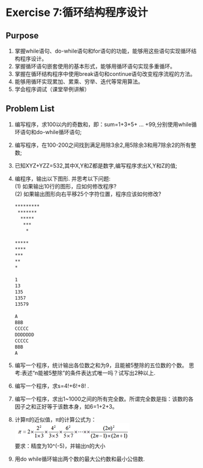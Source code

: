 # Exercise 7:循环结构程序设计

## Purpose
1. 掌握while语句、do-while语句和for语句的功能，能够用这些语句实现循环结构程序设计。
2. 掌握循环语句嵌套使用的基本形式，能够用循环语句实现多重循环。
3. 掌握在循环结构程序中使用break语句和continue语句改变程序流程的方法。
4. 能够用循环实现累加、累乘、穷举、迭代等常用算法。
5. 学会程序调试（课堂举例讲解）

## Problem List
1. 编写程序，求100以内的奇数和，即：sum=1+3+5+ … +99,分别使用while循环语句和do-while循环语句;
2. 编写程序，在100-200之间找到满足用除3余2,用5除余3和用7除余2的所有整数;
3. 已知XYZ+YZZ=532,其中X,Y和Z都是数字,编写程序求出X,Y和Z的值;
4. 编程序，输出以下图形.
    并思考以下问题:  
    (1) 如果输出10行的图形，应如何修改程序?  
    (2) 如果输出图形向右平移25个字符位置，程序应该如何修改?
    ```
    *********
     *******
      *****
       ***
        *       
        
    *****
    ****
    ***
    **
    *

    1
    13
    135
    1357
    13579

    A
    BBB
    CCCCC
    DDDDDDD
    CCCCC
    BBB
    A
    ```

5. 编写一个程序，统计输出各位数之和为9，且能被5整除的五位数的个数。
   思考:表述“n能被5整除”的条件表达式唯一吗？试写出2种以上.  
6. 编写一个程序，求s=4!+6!+8! .  
7. 编写一个程序，求出1~1000之间的所有完全数。所谓完全数是指：该数的各因子之和正好等于该数本身，如6=1+2+3。
8. 计算π的近似值，π的计算公式为：  
  ![计算π](prob_7.png)  
  要求：精度为10^(-5)，并输出n的大小
9. 用do while循环输出两个数的最大公约数和最小公倍数.